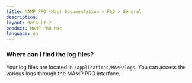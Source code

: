 ```yaml
---
title: MAMP PRO (Mac) Documentation > FAQ > General
description: 
layout: default-2
product: MAMP PRO Mac
language: en
---
```


### Where can I find the log files?

Your log files are located in `/Applications/MAMP/logs`. You can access the various logs through the MAMP PRO interface.

